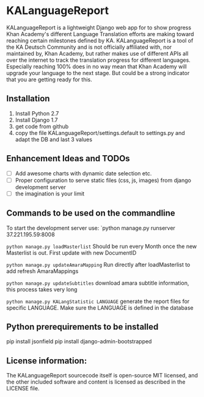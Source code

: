 # KALanguageReport

KALanguageReport is a lightweight Django web app for to show progress Khan Academy's different Language Translation efforts are making toward reaching certain milestones defined by KA.
KALanguageReport is a tool of the KA Deutsch Community and is not officially affiliated with, nor maintained by, Khan Academy, but rather makes use of different APIs all over the internet to track the translation progress for different languages.
Especially reaching 100% does in no way mean that Khan Academy will upgrade your language to the next stage. But could be a strong indicator that you are getting ready for this.

## Installation
  1. Install Python 2.7
  2. Install Django 1.7
  3. get code from github
  4. copy the file KALanguageReport/settings.default to settings.py and adapt the DB and last 3 values 

## Enhancement Ideas and TODOs
- [ ] Add awesome charts with dynamic date selection etc.
- [ ] Proper configuration to serve static files (css, js, images) from django development server
- [ ] the imagination is your limit

## Commands to be used on the commandline

To start the development server use:
`python manage.py runserver 37.221.195.59:8008

`python manage.py loadMasterlist`
Should be run every Month once the new Masterlist is out. First update with new DocumentID

`python manage.py updateAmaraMapping`
Run directly after loadMasterlist to add refresh AmaraMappings

`python manage.py updateSubtitles`
download amara subtitle information, this process takes very long

`python manage.py KALangStatistic LANGUAGE`
generate the report files for specific LANGUAGE. Make sure the LANGUAGE is defined in the database

## Python prerequirements to be installed

pip install jsonfield
pip install django-admin-bootstrapped

## License information:

The KALanguageReport sourcecode itself is open-source MIT licensed, and the other included software and content is licensed as described in the LICENSE file. 
